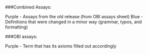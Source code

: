 ###Combined Assays:

Purple - Assays from the old release (from OBI assays sheet)
Blue - Definitions that were changed in a minor way (grammar, typos, and formatting)

###OBI assays:

Purple - Term that has its axioms filled out accordingly

